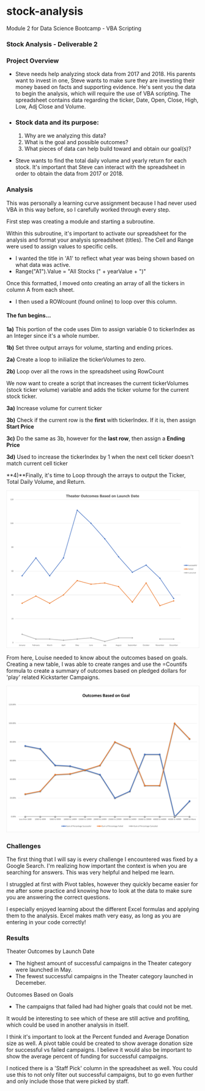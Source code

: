 # stock-analysis
Module 2 for Data Science Bootcamp - VBA Scripting



### Stock Analysis - Deliverable 2
###  **Project Overview**
- Steve needs help analyzing stock data from 2017 and 2018. His parents want to invest in one, Steve wants to make sure they are investing their money based on facts and supporting evidence. He's sent you the data to begin the analysis, which will require the use of VBA scripting. The spreadsheet contains data regarding the ticker, Date, Open, Close, High, Low, Adj Close and Volume.

- ### Stock data and its purpose:
    1. Why are we analyzing this data?
    2. What is the goal and possible outcomes?
    3. What pieces of data can help build toward and obtain our goal(s)?

- Steve wants to find the total daily volume and yearly return for each stock. It's important that Steve can interact with the spreadsheet in order to obtain the data from 2017 or 2018.

### **Analysis**
This was personally a learning curve assignment because I had never used VBA in this way before, so I carefully worked through every step. 

First step was creating a module and starting a subroutine.

Within this subroutine, it's important to activate our spreadsheet for the analysis and format your analysis spreadsheet (titles). The Cell and Range were used to assign values to specific cells.
- I wanted the title in 'A1' to reflect what year was being shown based on what data was active.
- Range("A1").Value = "All Stocks (" + yearValue + ")"

Once this formatted, I moved onto creating an array of all the tickers in column A from each sheet.
- I then used a ROWcount (found online) to loop over this column.

####                                              **The fun begins...**

**1a)** This portion of the code uses Dim to assign variable 0 to tickerIndex as an Integer since it's a whole number.

**1b)** Set three output arrays for volume, starting and ending prices.

**2a)** Create a loop to inilialize the tickerVolumes to zero.

**2b)** Loop over all the rows in the spreadsheet using RowCount

We now want to create a script that increases the current tickerVolumes (stock ticker volume) variable and adds the ticker volume for the current stock ticker.

**3a)** Increase volume for current ticker

**3b)** Check if the current row is the **first** with tickerIndex. If it is, then assign **Start Price**

**3c)** Do the same as 3b, however for the **last row**, then assign a **Ending Price**

**3d)** Used to increase the tickerIndex by 1 when the next cell ticker doesn't match current cell ticker 

**4)**Finally, it's time to Loop through the arrays to output the Ticker, Total Daily Volume, and Return.









<p align="center">
  <img src="https://github.com/lawnshogan/kickstarter-analysis/blob/main/Theater_Outcomes_vs_Launch.png" width="700"/>
</p>

From here, Louise needed to know about the outcomes based on goals. Creating a new table, I was able to create ranges and use the =Countifs formula to create a summary of outcomes based on pledged dollars for 'play' related Kickstarter Campaigns.

<p align="center">
  <img src="https://github.com/lawnshogan/kickstarter-analysis/blob/main/Outcomes_vs_Goals.png" width="700"/>
</p>

### **Challenges**
The first thing that I will say is every challenge I encountered was fixed by a Google Search. I'm realizing how important the context is when you are searching for answers. This was very helpful and helped me learn. 

I struggled at first with Pivot tables, however they quickly became easier for me after some practice and knowing how to look at the data to make sure you are answering the correct questions.

I especially enjoyed learning about the different Excel formulas and applying them to the analysis. Excel makes math very easy, as long as you are entering in your code correctly!

### **Results**
Theater Outcomes by Launch Date
- The highest amount of successful campaigns in the Theater category were launched in May.
- The fewest successful campaigns in the Theater category launched in Decemeber.

Outcomes Based on Goals

- The campaigns that failed had had higher goals that could not be met.


It would be interesting to see which of these are still active and profiting, which could be used in another analysis in itself. 

I think it's important to look at the Percent funded and Average Donation size as well. A pivot table could be created to show average donation size for successful vs failed campaigns. I believe it would also be important to show the average percent of funding for successful campaigns.

I noticed there is a 'Staff Pick' column in the spreadsheet as well. You could use this to not only filter out successful campaigns, but to go even further and only include those that were picked by staff.
